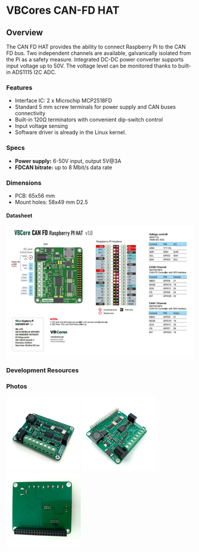 # VBCores CAN-FD HAT

## Overview
The CAN FD HAT provides the ability to connect Raspberry Pi to the CAN FD bus. Two independent channels are available, galvanically isolated from the Pi as a safety measure. Integrated DC-DC power converter supports input voltage up to 50V. The voltage level can be monitored thanks to built-in ADS1115 I2C ADC.

### Features
- Interface IC: 2 x Microchip MCP2518FD
- Standard 5 mm screw terminals for power supply and CAN buses connectivity
- Built-in 120Ω terminators with convenient dip-switch control
- Input voltage sensing
- Software driver is already in the Linux kernel.

### Specs
- **Power supply:** 6-50V input, output 5V@3A
- **FDCAN bitrate:** up to 8 Mbit/s data rate
  
### Dimensions
- PCB: 65x56 mm
- Mount holes: 58x49 mm D2.5

#### Datasheet
![VBCores Raspberry PI CAN FD HAT](VB-CANFD-RPi-Hat-v1_0-scheme-png.png)



### Development Resources




### Photos
<p float="left">
<img src="vb-rpi-can-hat-1.jpg" width="200">
<img src="vb-rpi-can-hat-2.jpg" width="200">
<img src="vb-rpi-can-hat-3.jpg" width="200">
</p>








